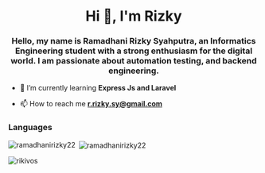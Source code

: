 <h1 align="center">Hi 👋, I'm Rizky</h1>
<h3 align="center">Hello, my name is Ramadhani Rizky Syahputra, an Informatics Engineering student with a strong enthusiasm for the digital world. I am passionate about automation testing, and backend engineering.</h3>

- 🌱 I’m currently learning **Express Js and Laravel**

- 📫 How to reach me **r.rizky.sy@gmail.com**

<h3 align="left">Languages</h3>

<p><img align="left" src="https://github-readme-stats.vercel.app/api/top-langs?username=ramadhanirizky22&show_icons=true&locale=en&layout=compact" alt="ramadhanirizky22" /></p>

<p>&nbsp;<img align="center" src="https://github-readme-stats.vercel.app/api?username=ramadhanirizky22&show_icons=true&locale=en" alt="ramadhanirizky22" /></p>

<p><img align="center" src="https://github-readme-streak-stats.herokuapp.com/?user=rikivos&" alt="rikivos" /></p>

